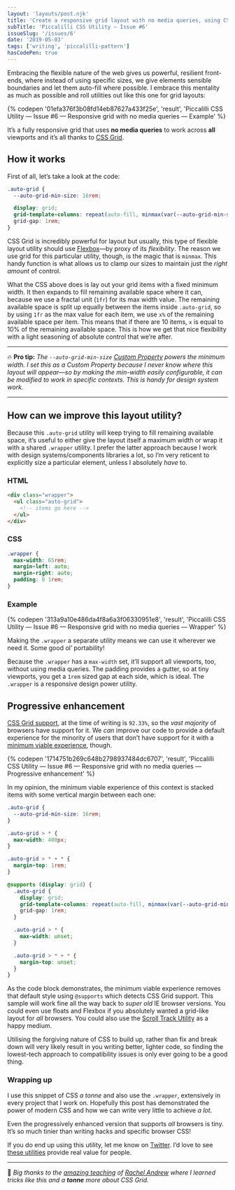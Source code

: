 ```yaml
---
layout: 'layouts/post.njk'
title: 'Create a responsive grid layout with no media queries, using CSS Grid'
subTitle: 'Piccalilli CSS Utility — Issue #6'
issueSlug: '/issues/6'
date: '2019-05-03'
tags: ['writing', 'piccalilli-pattern']
hasCodePen: true
---
```


Embracing the flexible nature of the web gives us powerful, resilient front-ends, where instead of using specific sizes, we give elements sensible boundaries and let them auto-fill where possible. I embrace this mentality as much as possible and roll utilities out like this one for grid layouts:

{% codepen '01efa376f3b08fd14eb87627a433f25e', 'result', 'Piccalilli CSS Utility — Issue  #6 — Responsive grid  with no media queries — Example' %}

It’s a fully responsive grid that uses **no media queries** to work across **all** viewports and it’s all thanks to [CSS Grid](https://css-utilitys.com/snippets/css/complete-guide-grid/).

## How it works

First of all, let’s take a look at the code:

```css
.auto-grid {
  --auto-grid-min-size: 16rem;

  display: grid;
  grid-template-columns: repeat(auto-fill, minmax(var(--auto-grid-min-size), 1fr));
  grid-gap: 1rem;
}
```

CSS Grid is incredibly powerful for layout but usually, this type of flexible layout utility should use [Flexbox](https://css-tricks.com/snippets/css/a-guide-to-flexbox/)—by proxy of its _flexibility_. The reason we use grid for this particular utility, though, is the magic that is `minmax`. This handy function is what allows us to clamp our sizes to maintain just the _right amount_ of control.

What the CSS above does is lay out your grid items with a fixed minimum width. It then expands to fill remaining available space where it can, because we use a fractal unit (`1fr`) for its max width value. The remaining available space is split up equally between the items inside `.auto-grid`, so by using `1fr` as the max value for each item, we use `x%` of the remaining available space per item. This means that if there are 10 items, `x` is equal to 10% of the remaining available space. This is how we get that nice flexibility with a light seasoning of absolute control that we’re after.

---

🔥 **Pro tip:** _The `--auto-grid-min-size` [Custom Property](https://developer.mozilla.org/en-US/docs/Web/CSS/--*) powers the minimum width. I set this as a Custom Property because I never know where this layout will appear—so by making the min-width easily configurable, it can be modified to work in specific contexts. This is handy for design system work._

---

## How can we improve this layout utility?

Because this `.auto-grid` utility will keep trying to fill remaining available space, it’s useful to either give the layout itself a maximum width or wrap it with a shared `.wrapper` utility. I prefer the latter approach because I work with design systems/components libraries a lot, so I’m very reticent to explicitly size a particular element, unless I absolutely _have_ to.

### HTML

```html
<div class="wrapper">
  <ul class="auto-grid">
    <!-- items go here -->
  </ul>
</div>
```

### CSS

```css
.wrapper {
  max-width: 65rem;
  margin-left: auto;
  margin-right: auto;
  padding: 0 1rem;
}
```

### Example

{% codepen '313a9a10e486da4f8a6a3f06330951e8', 'result', 'Piccalilli CSS Utility — Issue  #6 — Responsive grid  with no media queries — Wrapper' %}

Making the `.wrapper` a separate utility means we can use it wherever we need it. Some good ol’ portability!

Because the `.wrapper` has a `max-width` set, it’ll support all viewports, too, without using media queries. The padding provides a gutter, so at tiny viewports, you get a `1rem` sized gap at each side, which is ideal. The `.wrapper` is a responsive design power utility.

## Progressive enhancement

[CSS Grid support](https://caniuse.com/#feat=css-grid), at the time of writing is `92.33%`, so the _vast majority_ of browsers have support for it. We _can_ improve our code to provide a default experience for the minority of users that don’t have support for it with a [minimum viable experience](https://andy-bell.design/wrote/the-power-of-progressive-enhancement/), though.

{% codepen '1714751b269c648b2798937484dc6707', 'result', 'Piccalilli CSS Utility — Issue  #6 — Responsive grid  with no media queries — Progressive enhancement' %}

In my opinion, the minimum viable experience of this context is stacked items with some vertical margin between each one:

```css
.auto-grid {
  --auto-grid-min-size: 16rem;
}

.auto-grid > * {
  max-width: 400px;
}

.auto-grid > * + * {
  margin-top: 1rem;
}

@supports (display: grid) {
  .auto-grid {
    display: grid;
    grid-template-columns: repeat(auto-fill, minmax(var(--auto-grid-min-size), 1fr));
    grid-gap: 1rem;
  }

  .auto-grid > * {
    max-width: unset;
  }

  .auto-grid > * + * {
    margin-top: unset;
  }
}
```

As the code block demonstrates, the minimum viable experience removes that default style using `@supports` which detects CSS Grid support. This sample will work fine all the way back to _super old_ IE browser versions. You could even use floats and Flexbox if you absolutely wanted a grid-like layout for _all_ browsers. You could also use the [Scroll Track Utility](https://andy-bell.design/wrote/progressive-overflow-management-with-a-scroll-track-utility/) as a happy medium.

Utilising the forgiving nature of CSS to build up, rather than fix and break down will very likely result in you writing better, lighter code, so finding the lowest-tech approach to compatibility issues is only ever going to be a good thing.

### Wrapping up

I use this snippet of CSS _a tonne_ and also use the `.wrapper`, extensively in every project that I work on. Hopefully this post has demonstrated the power of modern CSS and how we can write very little to achieve _a lot_.

Even the progressively enhanced version that supports _all_ browsers is tiny. It’s so much tinier than writing hacks and specific browser CSS!

If you do end up using this utility, let me know on [Twitter](https://twitter.com/andybelldesign). I’d love to see [these utilities](https://codepen.io/collection/ngRQEr/) provide real value for people.

---

🙌 _Big thanks to the [amazing teaching](https://gridbyexample.com/) of [Rachel Andrew](https://twitter.com/rachelandrew) where I learned tricks like this and a **tonne** more about CSS Grid._
